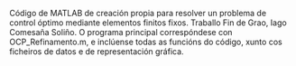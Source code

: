 Código de MATLAB de creación propia para resolver un problema de control óptimo mediante elementos finitos fixos. Traballo Fin de Grao, Iago Comesaña Soliño.
O programa principal correspóndese con OCP_Refinamento.m, e inclúense todas as funcións do código, xunto cos ficheiros de datos e de representación gráfica.
